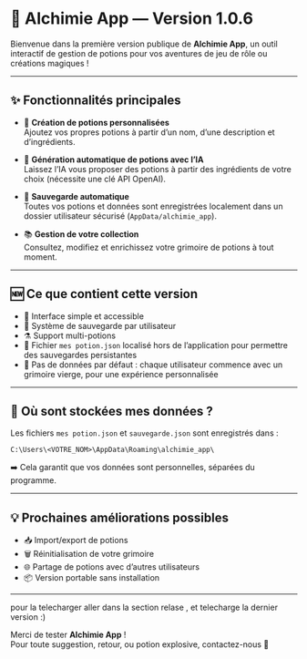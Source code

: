 # 🧪 Alchimie App — Version 1.0.6

Bienvenue dans la première version publique de **Alchimie App**, un outil interactif de gestion de potions pour vos aventures de jeu de rôle ou créations magiques !

---

## ✨ Fonctionnalités principales

- 🔮 **Création de potions personnalisées**  
  Ajoutez vos propres potions à partir d’un nom, d’une description et d’ingrédients.

- 🧠 **Génération automatique de potions avec l’IA**  
  Laissez l’IA vous proposer des potions à partir des ingrédients de votre choix (nécessite une clé API OpenAI).

- 📁 **Sauvegarde automatique**  
  Toutes vos potions et données sont enregistrées localement dans un dossier utilisateur sécurisé (`AppData/alchimie_app`).

- 📚 **Gestion de votre collection**  
  Consultez, modifiez et enrichissez votre grimoire de potions à tout moment.

---

## 🆕 Ce que contient cette version

- 🎨 Interface simple et accessible
- 💾 Système de sauvegarde par utilisateur
- ⚗️ Support multi-potions
- 🧪 Fichier `mes potion.json` localisé hors de l’application pour permettre des sauvegardes persistantes
- 🚫 Pas de données par défaut : chaque utilisateur commence avec un grimoire vierge, pour une expérience personnalisée

---

## 📍 Où sont stockées mes données ?

Les fichiers `mes potion.json` et `sauvegarde.json` sont enregistrés dans :

```
C:\Users\<VOTRE_NOM>\AppData\Roaming\alchimie_app\
```

➡️ Cela garantit que vos données sont personnelles, séparées du programme.

---

## 💡 Prochaines améliorations possibles

- 📥 Import/export de potions
- 🗑️ Réinitialisation de votre grimoire
- 🌐 Partage de potions avec d’autres utilisateurs
- 📦 Version portable sans installation

---

pour la telecharger aller dans la section relase , et telecharge la dernier version :) 

Merci de tester **Alchimie App** !  
Pour toute suggestion, retour, ou potion explosive, contactez-nous 🧪
